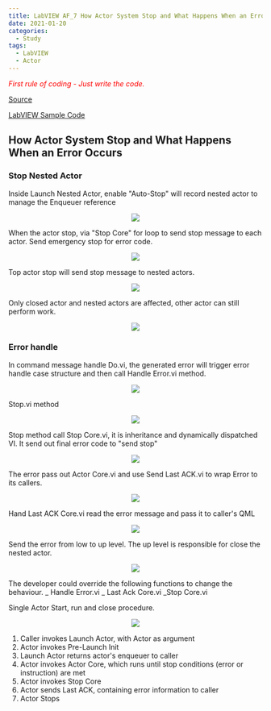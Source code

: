 ```yaml
---
title: LabVIEW AF_7 How Actor System Stop and What Happens When an Error Occurs
date: 2021-01-20
categories:
  - Study
tags:
  - LabVIEW
  - Actor
---
```

<span style="color:red">_First rule of coding - Just write the code._</span>

[Source](https://www.youtube.com/watch?v=2k3ZDwJolbA&list=PLmF-6jvwRvVNFzBjzh4bQDjFbv6lShcth)

[LabVIEW Sample Code](https://github.com/laserengineer/LabVIEW-Study.git)

## How Actor System Stop and What Happens When an Error Occurs

### Stop Nested Actor  

Inside Launch Nested Actor, enable "Auto-Stop" will record nested actor to manage the  Enqueuer reference

<p align="center"> <img src="/assets/images/LabVIEW Actor Framework/7/Auto-stop.jpg"> </p>

When the actor stop, via "Stop Core" for loop to send stop message to each actor.
Send emergency stop for error code.

<p align="center"> <img src="/assets/images/LabVIEW Actor Framework/7/Nested Stop.jpg"> </p>

Top actor stop will send stop message to nested actors.

<p align="center"> <img src="/assets/images/LabVIEW Actor Framework/7/Stop Tree.jpg"> </p>

Only closed actor and nested actors are affected, other actor can still perform work.
<p align="center"> <img src="/assets/images/LabVIEW Actor Framework/7/Stop Tree2.jpg"> </p>

### Error handle

In command message handle Do.vi, the generated error will trigger error handle case structure and then call Handle Error.vi method.

<p align="center"> <img src="/assets/images/LabVIEW Actor Framework/7/Actor Core.jpg"> </p>

Stop.vi method
<p align="center"> <img src="/assets/images/LabVIEW Actor Framework/7/Actor Stop.jpg"> </p>

Stop method call Stop Core.vi, it is inheritance and dynamically dispatched VI.
It send out final error code to "send stop"
<p align="center"> <img src="/assets/images/LabVIEW Actor Framework/7/Nested Stop.jpg"> </p>

The error pass out Actor Core.vi and use Send Last ACK.vi to wrap Error to its callers.
<p align="center"> <img src="/assets/images/LabVIEW Actor Framework/7/Last Ack.jpg"> </p>

Hand Last ACK Core.vi read the error message and pass it to caller's QML

<p align="center"> <img src="/assets/images/LabVIEW Actor Framework/7/Hand Last Ack.jpg"> </p>
Send the error from low to up level. The up level is responsible for close the nested actor.

<p align="center"> <img src="/assets/images/LabVIEW Actor Framework/7/Error Route.png"> </p>

The developer could override the following functions to change the behaviour.
_ Handle Error.vi
_ Last Ack Core.vi
_Stop Core.vi

Single Actor Start, run and close procedure.
<p align="center"> <img src="/assets/images/LabVIEW Actor Framework/7/Single Actor Stop.jpg"> </p>

1. Caller invokes Launch Actor, with Actor as argument
2. Actor invokes Pre-Launch Init
3. Launch Actor returns actor's enqueuer to caller
4. Actor invokes Actor Core, which runs until stop conditions (error or instruction) are met
5. Actor invokes Stop Core
6. Actor sends Last ACK, containing error information to caller
7. Actor Stops
